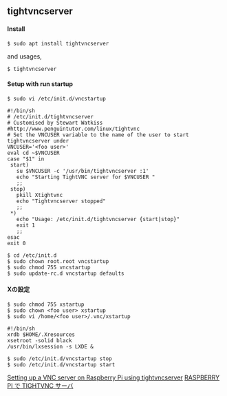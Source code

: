 ## tightvncserver

#### Install


```
$ sudo apt install tightvncserver
```

and usages,

```
$ tightvncserver
```

#### Setup with run startup

```
$ sudo vi /etc/init.d/vncstartup
```

```
#!/bin/sh
# /etc/init.d/tightvncserver
# Customised by Stewart Watkiss
#http://www.penguintutor.com/linux/tightvnc
# Set the VNCUSER variable to the name of the user to start tightvncserver under
VNCUSER='<foo user>'
eval cd ~$VNCUSER
case "$1" in
 start)
   su $VNCUSER -c '/usr/bin/tightvncserver :1'
   echo "Starting TightVNC server for $VNCUSER "
   ;;
 stop)
   pkill Xtightvnc
   echo "Tightvncserver stopped"
   ;;
 *)
   echo "Usage: /etc/init.d/tightvncserver {start|stop}"
   exit 1
   ;;
esac
exit 0
```

```
$ cd /etc/init.d
$ sudo chown root.root vncstartup
$ sudo chmod 755 vncstartup
$ sudo update-rc.d vncstartup defaults
```

#### Xの設定

```
$ sudo chmod 755 xstartup
$ sudo chown <foo user> xstartup
$ sudo vi /home/<foo user>/.vnc/xstartup
```

```
#!/bin/sh
xrdb $HOME/.Xresources
xsetroot -solid black
/usr/bin/lxsession -s LXDE &
```

```
$ sudo /etc/init.d/vncstartup stop
$ sudo /etc/init.d/vncstartup start
```


[Setting up a VNC server on Raspberry Pi using tightvncserver](https://steven-england.info/2014/11/23/setting-vnc-server-raspberry-pi-using-tightvncserver/)
[RASPBERRY PI で TIGHTVNC サーバ](https://raspberrypi.akaneiro.jp/archives/455)
